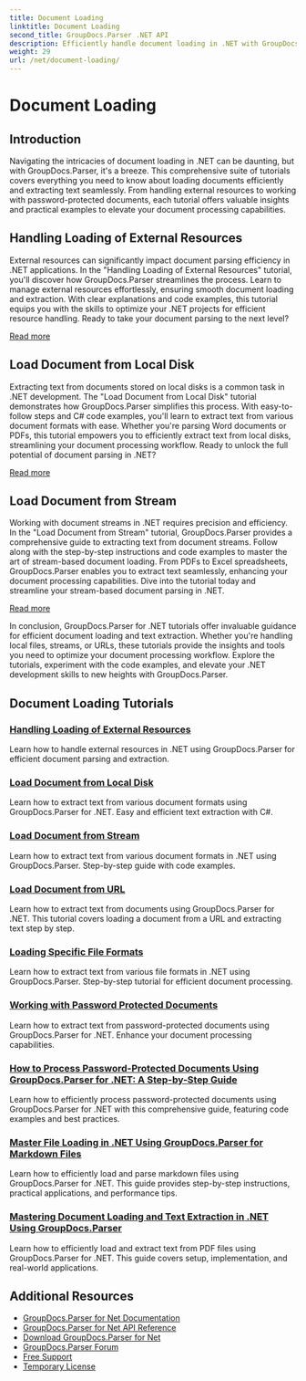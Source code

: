 ```yaml
---
title: Document Loading
linktitle: Document Loading
second_title: GroupDocs.Parser .NET API
description: Efficiently handle document loading in .NET with GroupDocs.Parser. Learn to extract text from local disks, streams, URLs, and more.
weight: 29
url: /net/document-loading/
---
```


# Document Loading

## Introduction

Navigating the intricacies of document loading in .NET can be daunting, but with GroupDocs.Parser, it's a breeze. This comprehensive suite of tutorials covers everything you need to know about loading documents efficiently and extracting text seamlessly. From handling external resources to working with password-protected documents, each tutorial offers valuable insights and practical examples to elevate your document processing capabilities.

## Handling Loading of External Resources

External resources can significantly impact document parsing efficiency in .NET applications. In the "Handling Loading of External Resources" tutorial, you'll discover how GroupDocs.Parser streamlines the process. Learn to manage external resources effortlessly, ensuring smooth document loading and extraction. With clear explanations and code examples, this tutorial equips you with the skills to optimize your .NET projects for efficient resource handling. Ready to take your document parsing to the next level?

[Read more](./handling-loading-of-external-resources/)

## Load Document from Local Disk

Extracting text from documents stored on local disks is a common task in .NET development. The "Load Document from Local Disk" tutorial demonstrates how GroupDocs.Parser simplifies this process. With easy-to-follow steps and C# code examples, you'll learn to extract text from various document formats with ease. Whether you're parsing Word documents or PDFs, this tutorial empowers you to efficiently extract text from local disks, streamlining your document processing workflow. Ready to unlock the full potential of document parsing in .NET?

[Read more](./load-document-from-local-disk/)

## Load Document from Stream

Working with document streams in .NET requires precision and efficiency. In the "Load Document from Stream" tutorial, GroupDocs.Parser provides a comprehensive guide to extracting text from document streams. Follow along with the step-by-step instructions and code examples to master the art of stream-based document loading. From PDFs to Excel spreadsheets, GroupDocs.Parser enables you to extract text seamlessly, enhancing your document processing capabilities. Dive into the tutorial today and streamline your stream-based document parsing in .NET.

[Read more](./load-document-from-stream/)

In conclusion, GroupDocs.Parser for .NET tutorials offer invaluable guidance for efficient document loading and text extraction. Whether you're handling local files, streams, or URLs, these tutorials provide the insights and tools you need to optimize your document processing workflow. Explore the tutorials, experiment with the code examples, and elevate your .NET development skills to new heights with GroupDocs.Parser.

## Document Loading Tutorials
### [Handling Loading of External Resources](./handling-loading-of-external-resources/)
Learn how to handle external resources in .NET using GroupDocs.Parser for efficient document parsing and extraction.
### [Load Document from Local Disk](./load-document-from-local-disk/)
Learn how to extract text from various document formats using GroupDocs.Parser for .NET. Easy and efficient text extraction with C#.
### [Load Document from Stream](./load-document-from-stream/)
Learn how to extract text from various document formats in .NET using GroupDocs.Parser. Step-by-step guide with code examples.
### [Load Document from URL](./load-document-from-url/)
Learn how to extract text from documents using GroupDocs.Parser for .NET. This tutorial covers loading a document from a URL and extracting text step by step.
### [Loading Specific File Formats](./loading-specific-file-formats/)
Learn how to extract text from various file formats in .NET using GroupDocs.Parser. Step-by-step tutorial for efficient document processing.
### [Working with Password Protected Documents](./working-with-password-protected-documents/)
Learn how to extract text from password-protected documents using GroupDocs.Parser for .NET. Enhance your document processing capabilities.
### [How to Process Password-Protected Documents Using GroupDocs.Parser for .NET&#58; A Step-by-Step Guide](./processing-password-documents-groupdocs-parser-net/)
Learn how to efficiently process password-protected documents using GroupDocs.Parser for .NET with this comprehensive guide, featuring code examples and best practices.

### [Master File Loading in .NET Using GroupDocs.Parser for Markdown Files](./mastering-groupdocs-parser-markdown-loading-net/)
Learn how to efficiently load and parse markdown files using GroupDocs.Parser for .NET. This guide provides step-by-step instructions, practical applications, and performance tips.

### [Mastering Document Loading and Text Extraction in .NET Using GroupDocs.Parser](./mastering-document-loading-groupdocs-parser-net/)
Learn how to efficiently load and extract text from PDF files using GroupDocs.Parser for .NET. This guide covers setup, implementation, and real-world applications.

## Additional Resources

- [GroupDocs.Parser for Net Documentation](https://docs.groupdocs.com/parser/net/)
- [GroupDocs.Parser for Net API Reference](https://reference.groupdocs.com/parser/net/)
- [Download GroupDocs.Parser for Net](https://releases.groupdocs.com/parser/net/)
- [GroupDocs.Parser Forum](https://forum.groupdocs.com/c/parser)
- [Free Support](https://forum.groupdocs.com/)
- [Temporary License](https://purchase.groupdocs.com/temporary-license/)

